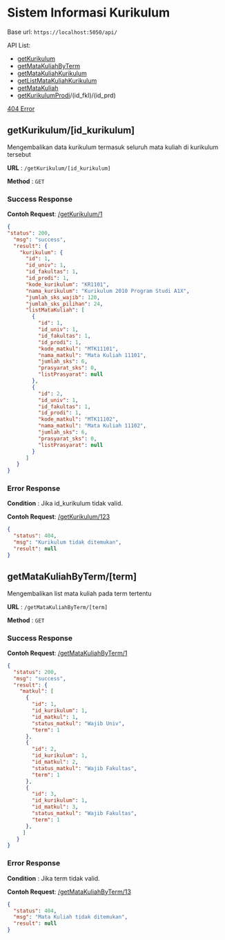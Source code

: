 # Sistem Informasi Kurikulum

Base url: `https://localhost:5050/api/`

API List:
* [getKurikulum](id_kurikulum) 
* [getMataKuliahByTerm](term)
* [getMataKuliahKurikulum](id)
* [getListMataKuliahKurikulum](id_kurikulum)
* [getMataKuliah](id_matkul)
* [getKurikulumProdi](id_univ)/(id_fkl)/(id_prd)


[404 Error](#404-error)

## getKurikulum/[id_kurikulum]

Mengembalikan data kurikulum termasuk seluruh mata kuliah di kurikulum tersebut 

**URL** : `/getKurikulum/[id_kurikulum]`

**Method** : `GET`

### Success Response

**Contoh Request**: [/getKurikulum/1](http://localhost:5050/api/getKurikulum/1)

```json
{  
"status": 200,
  "msg": "success",
  "result": {
    "kurikulum": {
      "id": 1,
      "id_univ": 1,
      "id_fakultas": 1,
      "id_prodi": 1,
      "kode_kurikulum": "KR1101",
      "nama_kurikulum": "Kurikulum 2010 Program Studi A1X",
      "jumlah_sks_wajib": 120,
      "jumlah_sks_pilihan": 24,
      "listMataKuliah": [
        {
          "id": 1,
          "id_univ": 1,
          "id_fakultas": 1,
          "id_prodi": 1,
          "kode_matkul": "MTK11101",
          "nama_matkul": "Mata Kuliah 11101",
          "jumlah_sks": 6,
          "prasyarat_sks": 0,
          "listPrasyarat": null
        },
        {
          "id": 2,
          "id_univ": 1,
          "id_fakultas": 1,
          "id_prodi": 1,
          "kode_matkul": "MTK11102",
          "nama_matkul": "Mata Kuliah 11102",
          "jumlah_sks": 6,
          "prasyarat_sks": 0,
          "listPrasyarat": null
        }
      ]
   }
}
```

### Error Response

**Condition** : Jika id_kurikulum tidak valid.

**Contoh Request**: [/getKurikulum/123](http://localhost:5050/api/getKurikulum/123)

```json
{
  "status": 404,
  "msg": "Kurikulum tidak ditemukan",
  "result": null
}
```

## getMataKuliahByTerm/[term]

Mengembalikan list mata kuliah pada term tertentu

**URL** : `/getMataKuliahByTerm/[term]`

**Method** : `GET`

### Success Response

**Contoh Request**: [/getMataKuliahByTerm/1](http://localhost:5050/api/getMataKuliahByTerm/1)

```json
{
  "status": 200,
  "msg": "success",
  "result": {
    "matkul": [
      {
        "id": 1,
        "id_kurikulum": 1,
        "id_matkul": 1,
        "status_matkul": "Wajib Univ",
        "term": 1
      },
      {
        "id": 2,
        "id_kurikulum": 1,
        "id_matkul": 2,
        "status_matkul": "Wajib Fakultas",
        "term": 1
      },
      {
        "id": 3,
        "id_kurikulum": 1,
        "id_matkul": 3,
        "status_matkul": "Wajib Fakultas",
        "term": 1
      },
     ]
   }
}
```

### Error Response

**Condition** : Jika term tidak valid.

**Contoh Request**: [/getMataKuliahByTerm/13](http://localhost:5050/api/getMataKuliahByTerm/13)

```json
{
  "status": 404,
  "msg": "Mata Kuliah tidak ditemukan",
  "result": null
}
```


